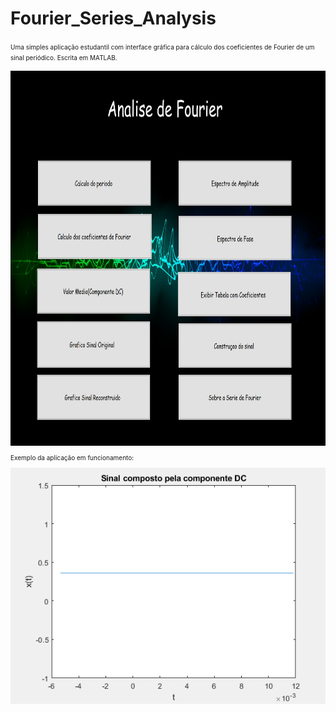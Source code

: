 # Fourier_Series_Analysis

<font size="1">Uma simples aplicação estudantil com interface gráfica para cálculo dos coeficientes de Fourier de um sinal periódico.
Escrita em MATLAB.</fonm>
  
<img src="https://github.com/CAMonteiroFH/fourier_series_analysis/blob/main/images/ui.png" width="800" height="600" class="center"/>

Exemplo da aplicação em funcionamento:

<img src="https://github.com/CAMonteiroFH/fourier_series_analysis/blob/main/images/example.gif"/>





